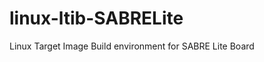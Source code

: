 linux-ltib-SABRELite
====================

Linux Target Image Build environment for SABRE Lite Board
